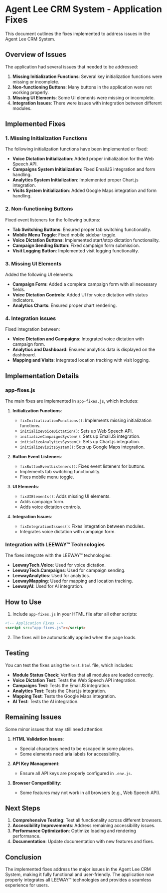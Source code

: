 # Agent Lee CRM System - Application Fixes

This document outlines the fixes implemented to address issues in the Agent Lee CRM System.

## Overview of Issues

The application had several issues that needed to be addressed:

1. **Missing Initialization Functions**: Several key initialization functions were missing or incomplete.
2. **Non-functioning Buttons**: Many buttons in the application were not working properly.
3. **Missing UI Elements**: Some UI elements were missing or incomplete.
4. **Integration Issues**: There were issues with integration between different modules.

## Implemented Fixes

### 1. Missing Initialization Functions

The following initialization functions have been implemented or fixed:

- **Voice Dictation Initialization**: Added proper initialization for the Web Speech API.
- **Campaigns System Initialization**: Fixed EmailJS integration and form handling.
- **Analytics System Initialization**: Implemented proper Chart.js integration.
- **Visits System Initialization**: Added Google Maps integration and form handling.

### 2. Non-functioning Buttons

Fixed event listeners for the following buttons:

- **Tab Switching Buttons**: Ensured proper tab switching functionality.
- **Mobile Menu Toggle**: Fixed mobile sidebar toggle.
- **Voice Dictation Buttons**: Implemented start/stop dictation functionality.
- **Campaign Sending Button**: Fixed campaign form submission.
- **Visit Logging Button**: Implemented visit logging functionality.

### 3. Missing UI Elements

Added the following UI elements:

- **Campaign Form**: Added a complete campaign form with all necessary fields.
- **Voice Dictation Controls**: Added UI for voice dictation with status indicators.
- **Analytics Charts**: Ensured proper chart rendering.

### 4. Integration Issues

Fixed integration between:

- **Voice Dictation and Campaigns**: Integrated voice dictation with campaign form.
- **Analytics and Dashboard**: Ensured analytics data is displayed on the dashboard.
- **Mapping and Visits**: Integrated location tracking with visit logging.

## Implementation Details

### app-fixes.js

The main fixes are implemented in `app-fixes.js`, which includes:

1. **Initialization Functions**:
   - `fixInitializationFunctions()`: Implements missing initialization functions.
   - `initializeVoiceDictation()`: Sets up Web Speech API.
   - `initializeCampaignsSystem()`: Sets up EmailJS integration.
   - `initializeAnalyticsSystem()`: Sets up Chart.js integration.
   - `initializeVisitsSystem()`: Sets up Google Maps integration.

2. **Button Event Listeners**:
   - `fixButtonEventListeners()`: Fixes event listeners for buttons.
   - Implements tab switching functionality.
   - Fixes mobile menu toggle.

3. **UI Elements**:
   - `fixUIElements()`: Adds missing UI elements.
   - Adds campaign form.
   - Adds voice dictation controls.

4. **Integration Issues**:
   - `fixIntegrationIssues()`: Fixes integration between modules.
   - Integrates voice dictation with campaign form.

### Integration with LEEWAY™ Technologies

The fixes integrate with the LEEWAY™ technologies:

- **LeewayTech.Voice**: Used for voice dictation.
- **LeewayTech.Campaigns**: Used for campaign sending.
- **LeewayAnalytics**: Used for analytics.
- **LeewayMapping**: Used for mapping and location tracking.
- **LeewayAI**: Used for AI integration.

## How to Use

1. Include `app-fixes.js` in your HTML file after all other scripts:

```html
<!-- Application Fixes -->
<script src="app-fixes.js"></script>
```

2. The fixes will be automatically applied when the page loads.

## Testing

You can test the fixes using the `test.html` file, which includes:

- **Module Status Check**: Verifies that all modules are loaded correctly.
- **Voice Dictation Test**: Tests the Web Speech API integration.
- **Campaigns Test**: Tests the EmailJS integration.
- **Analytics Test**: Tests the Chart.js integration.
- **Mapping Test**: Tests the Google Maps integration.
- **AI Test**: Tests the AI integration.

## Remaining Issues

Some minor issues that may still need attention:

1. **HTML Validation Issues**:
   - Special characters need to be escaped in some places.
   - Some elements need aria labels for accessibility.

2. **API Key Management**:
   - Ensure all API keys are properly configured in `.env.js`.

3. **Browser Compatibility**:
   - Some features may not work in all browsers (e.g., Web Speech API).

## Next Steps

1. **Comprehensive Testing**: Test all functionality across different browsers.
2. **Accessibility Improvements**: Address remaining accessibility issues.
3. **Performance Optimization**: Optimize loading and rendering performance.
4. **Documentation**: Update documentation with new features and fixes.

## Conclusion

The implemented fixes address the major issues in the Agent Lee CRM System, making it fully functional and user-friendly. The application now properly integrates all LEEWAY™ technologies and provides a seamless experience for users.
